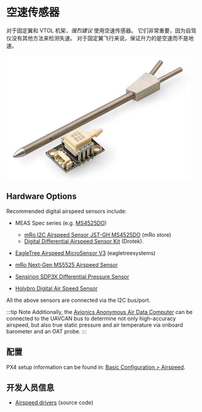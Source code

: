 # 空速传感器

对于固定翼和 VTOL 机架，*强烈建议* 使用空速传感器。 它们非常重要，因为自驾仪没有其他方法来检测失速。 对于固定翼飞行来说，保证升力的是空速而不是地速。

![数字空速传感器](../../assets/hardware/sensors/airspeed/digital_airspeed_sensor.jpg)

## Hardware Options

Recommended digital airspeed sensors include:

* MEAS Spec series (e.g. [MS4525DO](https://www.te.com/usa-en/product-CAT-BLPS0002.html))
  
  * [mRo I2C Airspeed Sensor JST-GH MS4525DO](https://store.mrobotics.io/mRo-I2C-Airspeed-Sensor-JST-GH-p/mro-classy-arspd-mr.htm) (mRo store)
  * [Digital Differential Airspeed Sensor Kit](https://store-drotek.com/793-digital-differential-airspeed-sensor-kit-.html) (Drotek).

* [EagleTree Airspeed MicroSensor V3](http://www.eagletreesystems.com/index.php?route=product/product&product_id=63) (eagletreesystems)

* [mRo Next-Gen MS5525 Airspeed Sensor](https://store.mrobotics.io/mRo-Next-Gen-MS5525-Airspeed-Sensor-NEW-p/mro-ms5525v2-mr.htm)
* [Sensirion SDP3X Differential Pressure Sensor](https://www.sensirion.com/en/flow-sensors/differential-pressure-sensors/worlds-smallest-differential-pressure-sensor/)
* [Holybro Digital Air Speed Sensor](https://shop.holybro.com/digital-air-speed-sensor_p1029.html)

All the above sensors are connected via the I2C bus/port.

:::tip
Note Additionally, the [Avionics Anonymous Air Data Computer](https://www.tindie.com/products/avionicsanonymous/uavcan-air-data-computer-airspeed-sensor/) can be connected to the UAVCAN bus to determine not only high-accuracy airspeed, but also true static pressure and air temperature via onboard barometer and an OAT probe.
:::

## 配置

PX4 setup information can be found in: [Basic Configuration > Airspeed](../config/airspeed.md).

## 开发人员信息

* [Airspeed drivers](https://github.com/PX4/PX4-Autopilot/tree/master/src/drivers/differential_pressure) (source code)